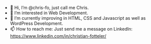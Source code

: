 - 👋 Hi, I’m @chris-fo, just call me Chris.
- 👀 I’m interested in Web Development.
- 🌱 I’m currently improving in HTML, CSS and Javascript as well as WordPress Development.
- 📫 How to reach me: Just send me a message on LinkedIn: https://www.linkedin.com/in/christian-fotteler/

<!---
chris-fo/chris-fo is a ✨ special ✨ repository because its `README.md` (this file) appears on your GitHub profile.
You can click the Preview link to take a look at your changes.
--->
